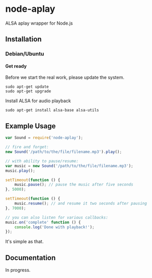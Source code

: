 node-aplay
===========

ALSA aplay wrapper for Node.js

Installation
-----------
### Debian/Ubuntu ###

#### Get ready ####

Before we start the real work, please update the system.
````
sudo apt-get update
sudo apt-get upgrade
````
Install ALSA for audio playback
````
sudo apt-get install alsa-base alsa-utils
````

Example Usage
------------

````javascript
var Sound = require('node-aplay');

// fire and forget:
new Sound('/path/to/the/file/filename.mp3').play();

// with ability to pause/resume:
var music = new Sound('/path/to/the/file/filename.mp3');
music.play();

setTimeout(function () {
	music.pause(); // pause the music after five seconds
}, 5000);

setTimeout(function () {
	music.resume(); // and resume it two seconds after pausing
}, 7000);

// you can also listen for various callbacks:
music.on('complete' function () {
	console.log('Done with playback!');
});
````

It's simple as that.

Documentation
------------
In progress.
